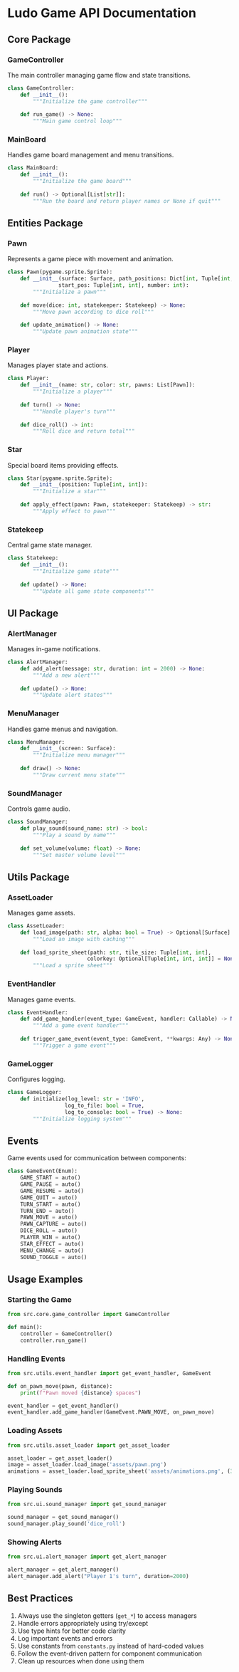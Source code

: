 # Ludo Game API Documentation

## Core Package

### GameController

The main controller managing game flow and state transitions.

```python
class GameController:
    def __init__():
        """Initialize the game controller"""
    
    def run_game() -> None:
        """Main game control loop"""
```

### MainBoard

Handles game board management and menu transitions.

```python
class MainBoard:
    def __init__():
        """Initialize the game board"""
    
    def run() -> Optional[List[str]]:
        """Run the board and return player names or None if quit"""
```

## Entities Package

### Pawn

Represents a game piece with movement and animation.

```python
class Pawn(pygame.sprite.Sprite):
    def __init__(surface: Surface, path_positions: Dict[int, Tuple[int, int]],
                start_pos: Tuple[int, int], number: int):
        """Initialize a pawn"""
    
    def move(dice: int, statekeeper: Statekeep) -> None:
        """Move pawn according to dice roll"""
    
    def update_animation() -> None:
        """Update pawn animation state"""
```

### Player

Manages player state and actions.

```python
class Player:
    def __init__(name: str, color: str, pawns: List[Pawn]):
        """Initialize a player"""
    
    def turn() -> None:
        """Handle player's turn"""
    
    def dice_roll() -> int:
        """Roll dice and return total"""
```

### Star

Special board items providing effects.

```python
class Star(pygame.sprite.Sprite):
    def __init__(position: Tuple[int, int]):
        """Initialize a star"""
    
    def apply_effect(pawn: Pawn, statekeeper: Statekeep) -> str:
        """Apply effect to pawn"""
```

### Statekeep

Central game state manager.

```python
class Statekeep:
    def __init__():
        """Initialize game state"""
    
    def update() -> None:
        """Update all game state components"""
```

## UI Package

### AlertManager

Manages in-game notifications.

```python
class AlertManager:
    def add_alert(message: str, duration: int = 2000) -> None:
        """Add a new alert"""
    
    def update() -> None:
        """Update alert states"""
```

### MenuManager

Handles game menus and navigation.

```python
class MenuManager:
    def __init__(screen: Surface):
        """Initialize menu manager"""
    
    def draw() -> None:
        """Draw current menu state"""
```

### SoundManager

Controls game audio.

```python
class SoundManager:
    def play_sound(sound_name: str) -> bool:
        """Play a sound by name"""
    
    def set_volume(volume: float) -> None:
        """Set master volume level"""
```

## Utils Package

### AssetLoader

Manages game assets.

```python
class AssetLoader:
    def load_image(path: str, alpha: bool = True) -> Optional[Surface]:
        """Load an image with caching"""
    
    def load_sprite_sheet(path: str, tile_size: Tuple[int, int],
                         colorkey: Optional[Tuple[int, int, int]] = None) -> Dict[int, Surface]:
        """Load a sprite sheet"""
```

### EventHandler

Manages game events.

```python
class EventHandler:
    def add_game_handler(event_type: GameEvent, handler: Callable) -> None:
        """Add a game event handler"""
    
    def trigger_game_event(event_type: GameEvent, **kwargs: Any) -> None:
        """Trigger a game event"""
```

### GameLogger

Configures logging.

```python
class GameLogger:
    def initialize(log_level: str = 'INFO',
                  log_to_file: bool = True,
                  log_to_console: bool = True) -> None:
        """Initialize logging system"""
```

## Events

Game events used for communication between components:

```python
class GameEvent(Enum):
    GAME_START = auto()
    GAME_PAUSE = auto()
    GAME_RESUME = auto()
    GAME_QUIT = auto()
    TURN_START = auto()
    TURN_END = auto()
    PAWN_MOVE = auto()
    PAWN_CAPTURE = auto()
    DICE_ROLL = auto()
    PLAYER_WIN = auto()
    STAR_EFFECT = auto()
    MENU_CHANGE = auto()
    SOUND_TOGGLE = auto()
```

## Usage Examples

### Starting the Game

```python
from src.core.game_controller import GameController

def main():
    controller = GameController()
    controller.run_game()
```

### Handling Events

```python
from src.utils.event_handler import get_event_handler, GameEvent

def on_pawn_move(pawn, distance):
    print(f"Pawn moved {distance} spaces")

event_handler = get_event_handler()
event_handler.add_game_handler(GameEvent.PAWN_MOVE, on_pawn_move)
```

### Loading Assets

```python
from src.utils.asset_loader import get_asset_loader

asset_loader = get_asset_loader()
image = asset_loader.load_image('assets/pawn.png')
animations = asset_loader.load_sprite_sheet('assets/animations.png', (32, 32))
```

### Playing Sounds

```python
from src.ui.sound_manager import get_sound_manager

sound_manager = get_sound_manager()
sound_manager.play_sound('dice_roll')
```

### Showing Alerts

```python
from src.ui.alert_manager import get_alert_manager

alert_manager = get_alert_manager()
alert_manager.add_alert("Player 1's turn", duration=2000)
```

## Best Practices

1. Always use the singleton getters (`get_*`) to access managers
2. Handle errors appropriately using try/except
3. Use type hints for better code clarity
4. Log important events and errors
5. Use constants from `constants.py` instead of hard-coded values
6. Follow the event-driven pattern for component communication
7. Clean up resources when done using them